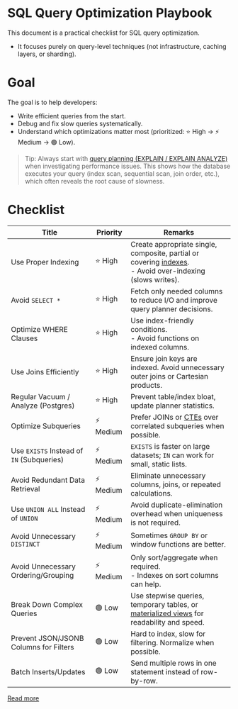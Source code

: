 # SQL Query Optimization Playbook
This document is a practical checklist for SQL query optimization.
- It focuses purely on query-level techniques (not infrastructure, caching layers, or sharding).

# Goal
The goal is to help developers:
- Write efficient queries from the start.
- Debug and fix slow queries systematically.
- Understand which optimizations matter most (prioritized: ⭐ High → ⚡ Medium → 🟢 Low).

> Tip: Always start with [query planning (EXPLAIN / EXPLAIN ANALYZE)](Query-Planner/Readme.md) when investigating performance issues.
This shows how the database executes your query (index scan, sequential scan, join order, etc.), which often reveals the root cause of slowness.

# Checklist

| Title                                     | Priority | Remarks                                                                                                                                                                                            |
|-------------------------------------------|----------|----------------------------------------------------------------------------------------------------------------------------------------------------------------------------------------------------|
| Use Proper Indexing                       | ⭐ High   | Create appropriate single, composite, partial or covering [indexes](https://github.com/Anshul619/Database-Internals/blob/main/DataStructures/Index.md). <br/>- Avoid over-indexing (slows writes). |
| Avoid `SELECT *`                          | ⭐ High   | Fetch only needed columns to reduce I/O and improve query planner decisions.                                                                                                                       |
| Optimize WHERE Clauses                    | ⭐ High   | Use index-friendly conditions. <br/>- Avoid functions on indexed columns.                                                                                                                          |
| Use Joins Efficiently                     | ⭐ High   | Ensure join keys are indexed. Avoid unnecessary outer joins or Cartesian products.                                                                                                                 |
| Regular Vacuum / Analyze (Postgres)       | ⭐ High   | Prevent table/index bloat, update planner statistics.                                                                                                                                              |
| Optimize Subqueries                       | ⚡ Medium | Prefer JOINs or [CTEs](https://github.com/Anshul619/SQL-Query-Language/blob/main/CTE.md) over correlated subqueries when possible.                                                                 |
| Use `EXISTS` Instead of `IN` (Subqueries) | ⚡ Medium | `EXISTS` is faster on large datasets; `IN` can work for small, static lists.                                                                                                                       |
| Avoid Redundant Data Retrieval            | ⚡ Medium | Eliminate unnecessary columns, joins, or repeated calculations.                                                                                                                                    |
| Use `UNION ALL` Instead of `UNION`        | ⚡ Medium | Avoid duplicate-elimination overhead when uniqueness is not required.                                                                                                                              |
| Avoid Unnecessary `DISTINCT`              | ⚡ Medium | Sometimes `GROUP BY` or window functions are better.                                                                                                                                               |
| Avoid Unnecessary Ordering/Grouping       | ⚡ Medium | Only sort/aggregate when required. <br/>- Indexes on sort columns can help.                                                                                                                        |
| Break Down Complex Queries                | 🟢 Low   | Use stepwise queries, temporary tables, or [materialized views](https://github.com/Anshul619/SQL-Query-Language/blob/main/MatrializedView.md) for readability and speed.                           |
| Prevent JSON/JSONB Columns for Filters    | 🟢 Low   | Hard to index, slow for filtering. Normalize when possible.                                                                                                                                        |
| Batch Inserts/Updates                     | 🟢 Low   | Send multiple rows in one statement instead of row-by-row.                                                                                                                                         |

[Read more](https://www.datacamp.com/blog/sql-query-optimization)